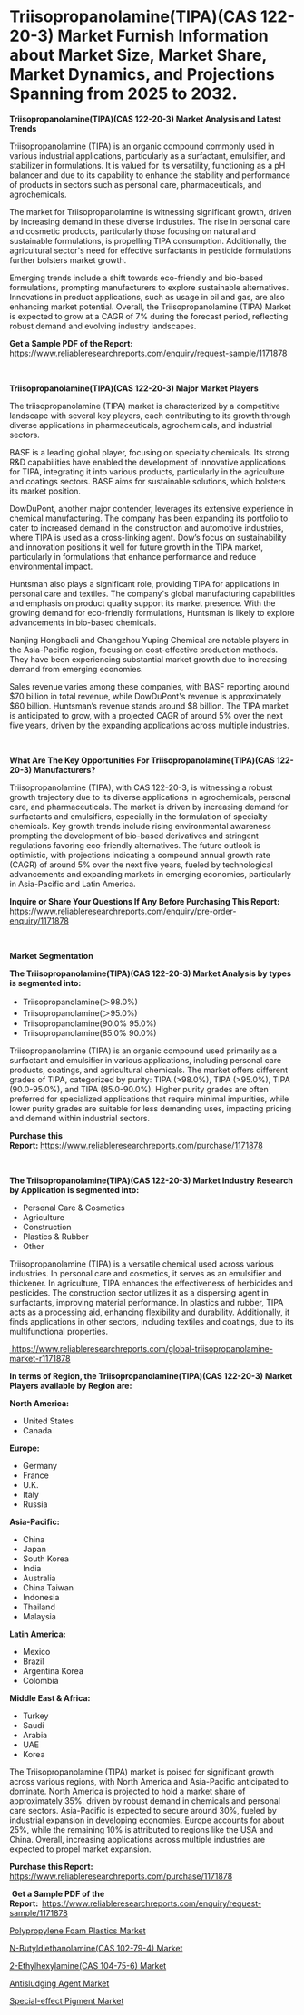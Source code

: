 <p><h1>Triisopropanolamine(TIPA)(CAS 122-20-3) Market Furnish Information about Market Size, Market Share, Market Dynamics, and Projections Spanning from 2025 to 2032.</h1></p><p><strong>Triisopropanolamine(TIPA)(CAS 122-20-3) Market Analysis and Latest Trends</strong></p>
<p><p>Triisopropanolamine (TIPA) is an organic compound commonly used in various industrial applications, particularly as a surfactant, emulsifier, and stabilizer in formulations. It is valued for its versatility, functioning as a pH balancer and due to its capability to enhance the stability and performance of products in sectors such as personal care, pharmaceuticals, and agrochemicals.</p><p>The market for Triisopropanolamine is witnessing significant growth, driven by increasing demand in these diverse industries. The rise in personal care and cosmetic products, particularly those focusing on natural and sustainable formulations, is propelling TIPA consumption. Additionally, the agricultural sector's need for effective surfactants in pesticide formulations further bolsters market growth.</p><p>Emerging trends include a shift towards eco-friendly and bio-based formulations, prompting manufacturers to explore sustainable alternatives. Innovations in product applications, such as usage in oil and gas, are also enhancing market potential. Overall, the Triisopropanolamine (TIPA) Market is expected to grow at a CAGR of 7% during the forecast period, reflecting robust demand and evolving industry landscapes.</p></p>
<p><strong>Get a Sample PDF of the Report:&nbsp;</strong> <a href="https://www.reliableresearchreports.com/enquiry/request-sample/1171878?utm_campaign=41&utm_medium=2&utm_source=Github&utm_content=ia&utm_term=03042025&utm_id=triisopropanolaminetipacas-122-20-3">https://www.reliableresearchreports.com/enquiry/request-sample/1171878</a></p>
<p>&nbsp;</p>
<p><strong>Triisopropanolamine(TIPA)(CAS 122-20-3) Major Market Players</strong></p>
<p><p>The triisopropanolamine (TIPA) market is characterized by a competitive landscape with several key players, each contributing to its growth through diverse applications in pharmaceuticals, agrochemicals, and industrial sectors. </p><p>BASF is a leading global player, focusing on specialty chemicals. Its strong R&D capabilities have enabled the development of innovative applications for TIPA, integrating it into various products, particularly in the agriculture and coatings sectors. BASF aims for sustainable solutions, which bolsters its market position.</p><p>DowDuPont, another major contender, leverages its extensive experience in chemical manufacturing. The company has been expanding its portfolio to cater to increased demand in the construction and automotive industries, where TIPA is used as a cross-linking agent. Dow’s focus on sustainability and innovation positions it well for future growth in the TIPA market, particularly in formulations that enhance performance and reduce environmental impact.</p><p>Huntsman also plays a significant role, providing TIPA for applications in personal care and textiles. The company's global manufacturing capabilities and emphasis on product quality support its market presence. With the growing demand for eco-friendly formulations, Huntsman is likely to explore advancements in bio-based chemicals.</p><p>Nanjing Hongbaoli and Changzhou Yuping Chemical are notable players in the Asia-Pacific region, focusing on cost-effective production methods. They have been experiencing substantial market growth due to increasing demand from emerging economies. </p><p>Sales revenue varies among these companies, with BASF reporting around $70 billion in total revenue, while DowDuPont's revenue is approximately $60 billion. Huntsman’s revenue stands around $8 billion. The TIPA market is anticipated to grow, with a projected CAGR of around 5% over the next five years, driven by the expanding applications across multiple industries.</p></p>
<p>&nbsp;</p>
<p><strong>What Are The Key Opportunities For Triisopropanolamine(TIPA)(CAS 122-20-3) Manufacturers?</strong></p>
<p><p>Triisopropanolamine (TIPA), with CAS 122-20-3, is witnessing a robust growth trajectory due to its diverse applications in agrochemicals, personal care, and pharmaceuticals. The market is driven by increasing demand for surfactants and emulsifiers, especially in the formulation of specialty chemicals. Key growth trends include rising environmental awareness prompting the development of bio-based derivatives and stringent regulations favoring eco-friendly alternatives. The future outlook is optimistic, with projections indicating a compound annual growth rate (CAGR) of around 5% over the next five years, fueled by technological advancements and expanding markets in emerging economies, particularly in Asia-Pacific and Latin America.</p></p>
<p><strong>Inquire or Share Your Questions If Any Before Purchasing This Report:</strong> <a href="https://www.reliableresearchreports.com/enquiry/pre-order-enquiry/1171878?utm_campaign=41&utm_medium=2&utm_source=Github&utm_content=ia&utm_term=03042025&utm_id=triisopropanolaminetipacas-122-20-3">https://www.reliableresearchreports.com/enquiry/pre-order-enquiry/1171878</a></p>
<p>&nbsp;</p>
<p><strong>Market Segmentation</strong></p>
<p><strong>The Triisopropanolamine(TIPA)(CAS 122-20-3) Market Analysis by types is segmented into:</strong></p>
<p><ul><li>Triisopropanolamine(＞98.0%)</li><li>Triisopropanolamine(＞95.0%)</li><li>Triisopropanolamine(90.0% 95.0%)</li><li>Triisopropanolamine(85.0% 90.0%)</li></ul></p>
<p><p>Triisopropanolamine (TIPA) is an organic compound used primarily as a surfactant and emulsifier in various applications, including personal care products, coatings, and agricultural chemicals. The market offers different grades of TIPA, categorized by purity: TIPA (>98.0%), TIPA (>95.0%), TIPA (90.0-95.0%), and TIPA (85.0-90.0%). Higher purity grades are often preferred for specialized applications that require minimal impurities, while lower purity grades are suitable for less demanding uses, impacting pricing and demand within industrial sectors.</p></p>
<p><strong>Purchase this Report:&nbsp;</strong><a href="https://www.reliableresearchreports.com/purchase/1171878?utm_campaign=41&utm_medium=2&utm_source=Github&utm_content=ia&utm_term=03042025&utm_id=triisopropanolaminetipacas-122-20-3">https://www.reliableresearchreports.com/purchase/1171878</a></p>
<p>&nbsp;</p>
<p><strong>The Triisopropanolamine(TIPA)(CAS 122-20-3) Market Industry Research by Application is segmented into:</strong></p>
<p><ul><li>Personal Care & Cosmetics</li><li>Agriculture</li><li>Construction</li><li>Plastics & Rubber</li><li>Other</li></ul></p>
<p><p>Triisopropanolamine (TIPA) is a versatile chemical used across various industries. In personal care and cosmetics, it serves as an emulsifier and thickener. In agriculture, TIPA enhances the effectiveness of herbicides and pesticides. The construction sector utilizes it as a dispersing agent in surfactants, improving material performance. In plastics and rubber, TIPA acts as a processing aid, enhancing flexibility and durability. Additionally, it finds applications in other sectors, including textiles and coatings, due to its multifunctional properties.</p></p>
<p><a href="https://www.reliableresearchreports.com/global-triisopropanolamine-market-r1171878?utm_campaign=41&utm_medium=2&utm_source=Github&utm_content=ia&utm_term=03042025&utm_id=triisopropanolaminetipacas-122-20-3">&nbsp;https://www.reliableresearchreports.com/global-triisopropanolamine-market-r1171878</a></p>
<p><strong>In terms of Region, the Triisopropanolamine(TIPA)(CAS 122-20-3) Market Players available by Region are:</strong></p>
<p>
    <p> <strong> North America: </strong>
        <ul>
            <li>United States</li>
            <li>Canada</li>
        </ul>
        </p> 
    <p> <strong> Europe: </strong>
        <ul>
            <li>Germany</li>
            <li>France</li>
            <li>U.K.</li>
            <li>Italy</li>
            <li>Russia</li>
        </ul>
        </p> 
    <p> <strong> Asia-Pacific: </strong>
        <ul>
            <li>China</li>
            <li>Japan</li>
            <li>South Korea</li>
            <li>India</li>
            <li>Australia</li>
            <li>China Taiwan</li>
            <li>Indonesia</li>
            <li>Thailand</li>
            <li>Malaysia</li>
        </ul>
        </p> 
    <p> <strong> Latin America: </strong>
        <ul>
            <li>Mexico</li>
            <li>Brazil</li>
            <li>Argentina Korea</li>
            <li>Colombia</li>
        </ul>
        </p> 
    <p> <strong> Middle East & Africa: </strong>
        <ul>
            <li>Turkey</li>
            <li>Saudi</li>
            <li>Arabia</li>
            <li>UAE</li>
            <li>Korea</li>
        </ul>
    </p>
    </p>
<p><p>The Triisopropanolamine (TIPA) market is poised for significant growth across various regions, with North America and Asia-Pacific anticipated to dominate. North America is projected to hold a market share of approximately 35%, driven by robust demand in chemicals and personal care sectors. Asia-Pacific is expected to secure around 30%, fueled by industrial expansion in developing economies. Europe accounts for about 25%, while the remaining 10% is attributed to regions like the USA and China. Overall, increasing applications across multiple industries are expected to propel market expansion.</p></p>
<p><strong>Purchase this Report: </strong><a href="https://www.reliableresearchreports.com/purchase/1171878?utm_campaign=41&utm_medium=2&utm_source=Github&utm_content=ia&utm_term=03042025&utm_id=triisopropanolaminetipacas-122-20-3">https://www.reliableresearchreports.com/purchase/1171878</a></p>
<p>&nbsp;<strong>Get a Sample PDF of the Report:&nbsp;&nbsp;</strong><a href="https://www.reliableresearchreports.com/enquiry/request-sample/1171878?utm_campaign=41&utm_medium=2&utm_source=Github&utm_content=ia&utm_term=03042025&utm_id=triisopropanolaminetipacas-122-20-3">https://www.reliableresearchreports.com/enquiry/request-sample/1171878</a></p>
<p><strong></strong></p>
<p><p><a href="https://github.com/baatetoshda/Market-Research-Report-List-1/blob/main/polypropylene-foam-plastics-market.md?utm_campaign=41&utm_medium=2&utm_source=Github&utm_content=ia&utm_term=03042025&utm_id=triisopropanolaminetipacas-122-20-3">Polypropylene Foam Plastics Market</a></p><p><a href="https://github.com/tabormahay2f/Market-Research-Report-List-1/blob/main/n-butyldiethanolaminecas-102-79-4-market.md?utm_campaign=41&utm_medium=2&utm_source=Github&utm_content=ia&utm_term=03042025&utm_id=triisopropanolaminetipacas-122-20-3">N-Butyldiethanolamine(CAS 102-79-4) Market</a></p><p><a href="https://github.com/naingbiner7i/Market-Research-Report-List-1/blob/main/2-ethylhexylaminecas-104-75-6-market.md?utm_campaign=41&utm_medium=2&utm_source=Github&utm_content=ia&utm_term=03042025&utm_id=triisopropanolaminetipacas-122-20-3">2-Ethylhexylamine(CAS 104-75-6) Market</a></p><p><a href="https://github.com/beyeagamizjp/Market-Research-Report-List-1/blob/main/antisludging-agent-market.md?utm_campaign=41&utm_medium=2&utm_source=Github&utm_content=ia&utm_term=03042025&utm_id=triisopropanolaminetipacas-122-20-3">Antisludging Agent Market</a></p><p><a href="https://github.com/siwerhommer97/Market-Research-Report-List-1/blob/main/special-effect-pigment-market.md?utm_campaign=41&utm_medium=2&utm_source=Github&utm_content=ia&utm_term=03042025&utm_id=triisopropanolaminetipacas-122-20-3">Special-effect Pigment Market</a></p></p>
